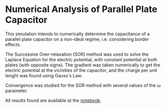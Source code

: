 # Numerical Analysis of Parallel Plate Capacitor
 
 This simulation intends to numerically determine the capacitance of a parallel plate capacitor on a non-ideal regime, i.e. considering border effects.
 
 The Successive Over-relaxation (SOR) method was used to solve the Laplace Equation for the electric potential, with constant potential at both plates (with opposite signs). The gradient was taken numerically to get the electric potential at the vicinities of the capacitor, and the charge per unit lenght was found using Gauss's Law.

Convergence was studied for the SOR method with several values of the ω parameter.

All results found are available at the [notebook](https://github.com/caiomarxm/realCapacitorPotential/blob/main/RealCapacitorAnalysis.ipynb).
